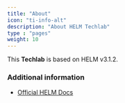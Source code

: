 ```yaml
---
title: "About"
icon: "ti-info-alt"
description: "About HELM Techlab"
type : "pages"
weight: 10
---
```


This **Techlab** is based on HELM v3.1.2.


### Additional information

* [Official HELM Docs](https://helm.sh/docs/)
